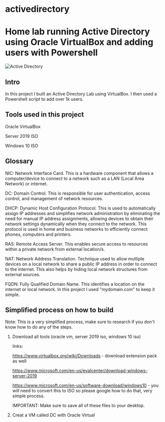 # activedirectory
# Home lab running Active Directory using Oracle VirtualBox and adding users with Powershell
![Active Directory ](https://github.com/mar7inb/activedirectory/assets/90795866/c1d0121c-d9ea-4072-8ad4-81fa4ab68058)

## Intro

In this project I built an Active Directory Lab using VirtualBox. I then used a Powershell script to add over 1k users. 

## Tools used in this project

Oracle VirtualBox

Server 2019 ISO

Windows 10 ISO 

## Glossary

NIC: Network Interface Card. This is a hardware component that allows a computer/device to connect to a network such as a LAN (Local Area Network) or internet. 

DC: Domain Control. This is responsible for user authentication, access control, and management of network resources. 

DHCP: Dynamic Host Configuration Protocol. This is used to automatically assign IP addresses and simplifies network administration by eliminating the need for manual IP address assignments, allowing devices to obtain their network settings dynamically when they connect to the network. This protocol is used in home and business networks to efficiently connect phones, computers and printers. 

RAS: Remote Access Server. This enables secure access to resources within a private network from external location/s.

NAT: Network Address Translation. Technique used to allow multiple devices on a local network to share a public IP address in order to connect to the internet. This also helps by hiding local network structures from external sources. 

FQDN: Fully Qualified Domain Name. This identifies a location on the internet or local network. In this project I used "mydomain.com" to keep it simple.

## Simplified process on how to build 

Note: This is a very simplified process, make sure to research if you don't know how to do any of the steps. 

1. Download all tools (oracle vm, server 2019 iso, windows 10 iso)
   
   links:
   
   https://www.virtualbox.org/wiki/Downloads - download extension pack as well
   
   https://www.microsoft.com/en-us/evalcenter/download-windows-server-2019
   
   https://www.microsoft.com/en-us/software-download/windows10 - you will need to convert this to ISO so please google how to do that, very simple process.

   IMPORTANT: Make sure to save all of these files to your desktop. 

2. Creat a VM called DC with Oracle Virtual 


